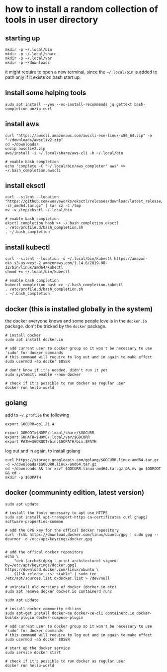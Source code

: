 # how to install a random collection of tools in user directory

## starting up

```
mkdir -p ~/.local/bin
mkdir -p ~/.local/share
mkdir -p ~/.local/var
mkdir -p ~/downloads
```

it might require to open a new terminal, since the `~/.local/bin` is added to
path only if it exists on bash start up.

## install some helping tools

```
sudo apt install --yes --no-install-recommends jq gettext bash-completion unzip curl
```

## install aws

```
curl "https://awscli.amazonaws.com/awscli-exe-linux-x86_64.zip" -o "~/downloads/awscliv2.zip"
cd ~/downloads/
unzip awscliv2.zip
aws/install -i ~/.local/share/aws-cli -b ~/.local/bin

# enable bash completion
echo 'complete -C "~/.local/bin/aws_completer" aws' >> ~/.bash_completion.awscli
```

## install eksctl

```
curl --silent --location "https://github.com/weaveworks/eksctl/releases/download/latest_release/eksctl_$(uname -s)_amd64.tar.gz" | tar xz -C /tmp
mv -v /tmp/eksctl ~/.local/bin

# enable bash completion
eksctl completion bash >> ~/.bash_completion.eksctl
. /etc/profile.d/bash_completion.sh
. ~/.bash_completion
```

## install kubectl

```
curl --silent --location -o ~/.local/bin/kubectl https://amazon-eks.s3-us-west-2.amazonaws.com/1.14.6/2019-08-22/bin/linux/amd64/kubectl
chmod +x ~/.local/bin/kubectl

# enable bash completion
kubectl completion bash >> ~/.bash_completion.kubectl
. /etc/profile.d/bash_completion.sh
. ~/.bash_completion
```

## docker (this is installed globally in the system)

the docker everyone knows and some people love is in the `docker.io` package.
don't be tricked by the `docker` package.

```
# install docker
sudo apt install docker.io

# add current user to docker group so it won't be necessary to use 'sudo' for docker commands
# this command will require to log out and in again to make effect
sudo usermod -aG docker $USER

# don't know if it's needed. didn't run it yet
sudo systemctl enable --now docker

# check if it's possible to run docker as regular user
docker run hello-world
```

## golang

add to `~/.profile` the following

```
export GOCURR=go1.21.4

export GOROOT=$HOME/.local/share/$GOCURR
export GOPATH=$HOME/.local/var/$GOCURR
export PATH=$GOROOT/bin:$GOPATH/bin:$PATH
```

log out and in again. to install golang

```
curl https://storage.googleapis.com/golang/$GOCURR.linux-amd64.tar.gz -o ~/downloads/$GOCURR.linux-amd64.tar.gz
cd ~/downloads && tar xzvf $GOCURR.linux-amd64.tar.gz && mv go $GOROOT && cd -
mkdir -p $GOPATH
```

## docker (communinty edition, latest version)

```
sudo apt update

# install the tools necessary to apt use HTTPS
sudo apt install apt-transport-https ca-certificates curl gnupg2 software-properties-common

# add the GPG key for the offical Docker repository
curl -fsSL https://download.docker.com/linux/ubuntu/gpg | sudo gpg --dearmor -o /etc/apt/keyrings/docker.gpg


# add the offical docker repository
echo \
    "deb [arch=$(dpkg --print-architecture) signed-by=/etc/apt/keyrings/docker.gpg] https://download.docker.com/linux/ubuntu \
    $(lsb_release -cs) stable" | sudo tee /etc/apt/sources.list.d/docker.list > /dev/null

# uninstall old versions of docker (docker.io etc)
sudo apt remove docker docker.io containerd runc

sudo apt update

# install docker community edition
sudo apt-get install docker-ce docker-ce-cli containerd.io docker-buildx-plugin docker-compose-plugin

# add current user to docker group so it won't be necessary to use 'sudo' for docker commands
# this command will require to log out and in again to make effect
sudo usermod -aG docker $USER

# start up the docker service
sudo service docker start

# check if it's possible to run docker as regular user
docker run hello-world
```
